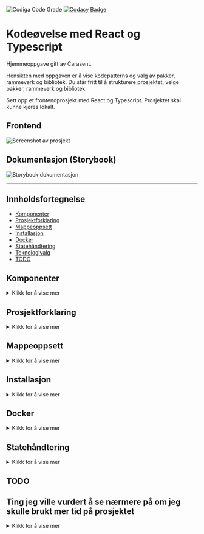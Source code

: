 ![Codiga Code Grade](https://api.codiga.io/project/35400/score/svg)
[![Codacy Badge](https://app.codacy.com/project/badge/Grade/5dc6f7632b354d30bd8a6637d69af48d)](https://www.codacy.com/gh/w3bdesign/carasent-react-typescript/dashboard)

# Kodeøvelse med React og Typescript

Hjemmeoppgave gitt av Carasent.

Hensikten med oppgaven er å vise kodepatterns og valg av pakker, rammeverk og bibliotek.
Du står fritt til å strukturere prosjektet, velge pakker, rammeverk og bibliotek.

Sett opp et frontendprosjekt med React og Typescript. Prosjektet skal kunne kjøres lokalt.

## Frontend

 <img src="https://user-images.githubusercontent.com/45217974/211206001-0fa2f34a-882c-4bb4-a04c-9f9ba4c058d8.png" alt="Screenshot av prosjekt" />

## Dokumentasjon (Storybook)

 <img src="https://user-images.githubusercontent.com/45217974/211168415-300d889e-0b8f-4d0d-993e-a41b005a0f46.png" alt="Storybook dokumentasjon" />

* * *

## Innholdsfortegnelse

-   [Komponenter](#Komponenter)
-   [Prosjektforklaring](#Prosjektforklaring)
-   [Mappeoppsett](#Mappeoppsett)
-   [Installasjon](#Installasjon)
-   [Docker](#Docker)
-   [Statehåndtering](#Statehåndtering)
-   [Teknologivalg](#Teknologivalg)
-   [TODO](#TODO)

## Komponenter

<details>
    <summary>Klikk for å vise mer</summary>

-   Input
-   Select
-   Radio
-   Primærknapp
-   Sekundærknapp
-   Komponenter skal styles med fritt valg av løsning.
-   Komponenter skal kunne gjenbrukes.
-   En innsendelse og avbryt knapp (primær og sekundærknapp).
-   Skjema må lagre data, men trenger ikke persistere eller sende data noe sted.
-   Implementere eller fortelle hvordan du ville løst kommunikasjonen med et API.
-   Hvordan ville du håndtert state?

</details>

## Prosjektforklaring

<details>
    <summary>Klikk for å vise mer</summary>

-   Monorepo med Turborepo satt opp med pnpm.
-   Deployment er mulig via Docker (Dockerfile).
-   Frontend med Next.js (React) 13 med bruk av Typescript template.
-   Testing med Cypress og Cypress Axe for testing av a11y/WCAG.
-   Testing med Jest og React Testing Library.
-   Dokumentasjon av komponenter med Storybook og JSDoc.
-   Styling med Tailwind.css.
-   Formhåndtering med React hook og Zod for validering.
-   Kommunikasjonen med et API med useSWR og fetch.
-   Statehåndtering med useState.
-   Reset for form elementer med @tailwindcss/forms.
-   Oppdatering av pakker i package.json med Renovate.

</details>

## Mappeoppsett

<details>
    <summary>Klikk for å vise mer</summary>

-   `storybook`: en [Storybook](https://storybook.js.org/) applikasjon
-   `web`: en [Next.js](https://nextjs.org/) applikasjon
-   `ui`: et React komponent bibliotek delt av både `web` og `storybook`
-   `eslint-config-custom`: `eslint` konfigurasjoner (inkluderer `eslint-config-next` and `eslint-config-prettier`)
-   `tsconfig`: `tsconfig.json`brukt i monorepo

</details>

## Installasjon

<details>
    <summary>Klikk for å vise mer</summary>

Du kan kjøre prosjektet lokalt enten via [Docker desktop](https://www.docker.com/products/docker-desktop/) eller [pnpm](https://pnpm.io) og [Node](https://nodejs.org/en/).

Forklaring på hvordan du kjører det via [Docker desktop](https://www.docker.com/products/docker-desktop/) finner du her: [Docker](#Docker).

Du trenger å installere [pnpm](https://pnpm.io) som pakkehåndterer.

Sørg også for å ha [Node](https://nodejs.org/en/) versjon 16 (ikke nyere, da kan du få feilmeldinger fra Storybook) installert. 
Alternativt kan du bruke [nvm](https://github.com/nvm-sh/nvm) for å sette Node versjon til versjon 16. 

Git clone eller [last ned Git repository](https://github.com/w3bdesign/carasent-react-typescript/archive/refs/heads/main.zip).

Kjør så:

```bash
cd carasent-react-typescript
pnpm i
```

Du trenger å sette opp `/apps/web/.env` ved å rename `.env.example` til `.env` og legge til følgende:

```bash
NEXT_PUBLIC_API_URL="https://rickandmortyapi.com/api"
```

(Det er dårlig praksis å commite .env til Git, og den er lagt til i .gitignore, derfor må dette settes opp manuelt)

Etterfulgt av:

```bash
pnpm dev
```

Åpne <http://localhost:3000> i nettleseren.

Storybook starter automatisk.

Vil du kjøre Cypress (for E2E tester), sørg for å ha startet applikasjonen og så kjør:

```bash
pnpm cypress:open
```

Vil du kjøre Jest (for unit-testing), kjør:

```bash
pnpm test
```

</details>

## Docker

<details>
    <summary>Klikk for å vise mer</summary>

Ønsker du å bygge et Docker image, sørg for å ha satt opp og installert [Docker desktop](https://www.docker.com/products/docker-desktop/) og kjør kommandoen:

```bash
docker build -t carasent .

```

Nå kan du starte Docker kontaineren.

Gå inn i `Optional settings` og velg 3333 som port.

Trykk `Run`.

Nå kan du åpne <http://localhost:3333> i nettleseren.

</details>

## Statehåndtering

<details>
    <summary>Klikk for å vise mer</summary>

-   Statehåndtering er akkurat nå implementert via useState i index.tsx
-   Hvis man planlegger å utvide prosjektet med mange komponenter og i mye større skala ville jeg vurdert andre løsninger
-   Trenger man state i bare noen komponenter er React Context et godt alternativ
-   Trenger man state i mange komponenter er Redux med Redux Toolkit et bedre alternativ

## Teknologivalg

## Turborepo

-   Forenkler utvikling med monorepo
-   Veldig rask (har blant annet støtte for gratis remote caching med Vercel, så man sparer tid ved bygging)
-   Støtter alle pakkehåndteringsprogrammer (npm, yarn og pnpm)
-   Les mer om [Turbo](https://turbo.build) og [Turbo dokumentasjon](https://turbo.build/repo/docs)

## useSwr

-   Caching av data fra API
-   Fungerer bra med Next.js
-   Forenkler datahåndtering
-   Paginering ut av boksen
-   Fungerer best med data som endres ofte
-   Støtte for Typescript
-   Slipper å bruke useEffect for datahåndtering

## Next.js

-   Erfaring med React er nevnt i stillingsannonsen
-   Populært rammeverk for utvikling med React
-   Basert på React
-   Støtte for SSR (Server side rendering), SSG (Static site generation), ISR (Incremental Static Regeneration) med mer ut av boksen
-   Kan utvides med støtte for serverless via /api (API routes)
-   Bra for SEO
-   Bra community støtte
-   Støtte for Typescript

## React hook form

-   Erfaring med React hook form er nevnt i stillingsannonsen
-   Forenkler håndtering av kontaktskjema
-   Lett å integrere med andre biblioteker (som feks Yup, Zod eller Material UI)
-   Optimalisert for ytelse
-   Mindre kode å vedlikeholde
-   Lav læringskurve
-   Støtte for Typescript

## Storybook

-   En naturlig del av utvikling av designsystemer
-   Dokumentasjon av komponenter
-   Gjør onboarding av utviklere enklere fordi man ser hvilke komponenter man har og hvordan de fungerer
-   Gjør gjenbruk og testing av komponenter enklere
-   Designere og andre ikke-tekniske brukere kan se komponentene og hvordan de fungerer
-   Kan enkelt integreres med visuell testing og andre verktøy (feks Chromatic)

## Tailwind

-   Erfaring med Tailwind er nevnt i stillingsannonsen
-   Mindre CSS å skrive
-   CSS klasser er lokalisert til komponenten som bruker den (scoped) og påvirker ikke andre elementer
-   Lett å gjenbruke klasser og design
-   Designsystemet til Tailwind er godt gjennomtenkt
-   Sparer tid på design

## Cypress

-   Visuell testing (E2E) av komponenter og sider
-   Man kan forsikre seg om at endringer man gjør i designet eller koden ikke ødelegger noe
-   Lett å skrive tester
-   Man kan bruke nettleseren for å debugge tester og få hjelp til å skrive tester
-   Lett å automatisk teste tilgjengelighet med cypress-axe

## Renovate

-   Automatisk oppdatering av npm pakker
-   Hindrer lettere sårbarheter og sikkerhetsproblemer
-   Kan settes opp og konfigureres etter ønske

## Zod

-   Enkel validering av både kontaktskjema (React hook form) og API data
-   Lett å integrere med React hook form
-   Populært bibliotek

## Cypress axe (Axe core)

-   Tester WCAG (tilgjengelighet) av sider og komponenter
-   Tilgjengelighet er lovpålagt på alle norske nettsider

## Jest med React testing library

-   Industristandard for unit testing av komponenter i React
-   Kan utvides med feks coverage report (--coverage) så man oppnår ønsket testdekning

</details>

## TODO

## Ting jeg ville vurdert å se nærmere på om jeg skulle brukt mer tid på prosjektet

<details>
    <summary>Klikk for å vise mer</summary>

-   Se om jeg kan Forbedre Typescript definisjoner
-   Implementere forhåndsinnlasting av data med getStaticProps eller getServerSideProps
-   Se på validering av API data med Zod som allerede brukes til skjemaet
-   Forbedre feilmeldinger vist i skjemaet
-   Sett opp path alias for ryddigere importeringer
-   Revurder mappestruktur (ref boken React - The Road To Enterprise for inspirasjon)
-   Implementert statehåndtering med en custom Context hook med Typescript for bruk i resten av prosjektet
-   Sette opp og integrere DevOps (feks CircleCI) med feks Applitools, CodeCov, Chromatic, Cypress og Jest for automatisk testing i skyen før merge av pull requests

</details>
